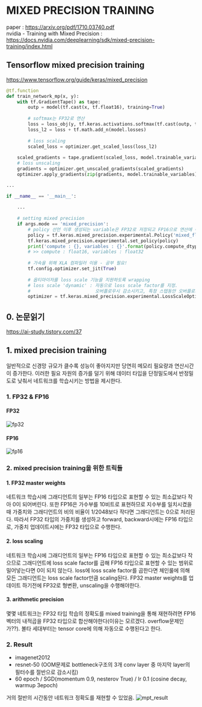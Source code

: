 # MIXED PRECISION TRAINING

paper : https://arxiv.org/pdf/1710.03740.pdf  
nvidia - Training with Mixed Precision : https://docs.nvidia.com/deeplearning/sdk/mixed-precision-training/index.html

## Tensorflow mixed precision training
https://www.tensorflow.org/guide/keras/mixed_precision
```python
@tf.function
def train_network_mp(x, y):
    with tf.GradientTape() as tape:
        outp = model(tf.cast(x, tf.float16), training=True)
        
        # softmax는 FP32로 연산
        loss = loss_obj(y, tf.keras.activations.softmax(tf.cast(outp, tf.float32)))
        loss_l2 = loss + tf.math.add_n(model.losses)
        
        # loss scaling
        scaled_loss = optimizer.get_scaled_loss(loss_l2)
    
    scaled_gradients = tape.gradient(scaled_loss, model.trainable_variables)
    # loss unscaling
    gradients = optimizer.get_unscaled_gradients(scaled_gradients)
    optimizer.apply_gradients(zip(gradients, model.trainable_variables))

...

if __name__ == '__main__':
	
    ...
	
    # setting mixed precision
    if args.mode == 'mixed_precision':
        # policy 선언 이후 생성되는 variable은 FP32로 저장되고 FP16으로 연산에 이용됨.
        policy = tf.keras.mixed_precision.experimental.Policy('mixed_float16')
        tf.keras.mixed_precision.experimental.set_policy(policy)
        print('compute : {}, variables : {}'.format(policy.compute_dtype, policy.variable_dtype))
        # >> compute : float16, variables : float32
        
        # 가속을 위해 XLA 컴파일러 이용 - 공부 필요!
        tf.config.optimizer.set_jit(True)
        
        # 옵티마이저를 loss scale 기능을 지원하도록 wrapping
        # loss scale 'dynamic' : 자동으로 loss scale factor를 지정.
        #     					 오버플로우시 감소시키고, 특정 스텝동안 오버플로가 없다면 증가시킴.
        optimizer = tf.keras.mixed_precision.experimental.LossScaleOptimizer(optimizer, "dynamic")
```


## 0. 논문읽기  
https://ai-study.tistory.com/37  

## 1. mixed precision training
 일반적으로 신경망 규모가 클수록 성능이 좋아지지만 당연히 메모리 필요량과 연산시간이 증가한다. 이러한 필요 자원의 증가를 덜기 위해 데이터 타입을 단정밀도에서 반정밀도로 낮춰서 네트워크를 학습시키는 방법을 제시한다.
### 1. FP32 & FP16
#### FP32
![fp32](https://user-images.githubusercontent.com/28844164/76207639-801cf880-6241-11ea-8e11-2bc3e364b5b9.png)
#### FP16
![fp16](https://user-images.githubusercontent.com/28844164/76207658-88753380-6241-11ea-9548-a57efa6d27ca.png)

### 2. mixed precision training을 위한 트릭들
#### 1. FP32 master weights
 네트워크 학습시에 그래디언트의 일부는 FP16 타입으로 표현할 수 있는 최소값보다 작아 0이 되어버린다. 또한 FP16은 가수부를 10비트로 표현하므로 지수부를 일치시켰을때 가중치와 그래디언트의 비의 비율이 1/2048보다 작다면 그래디언트는 0으로 처리된다. 따라서 FP32 타입의 가중치를 생성하고 forward, backward시에는 FP16 타입으로, 가중치 업데이트시에는 FP32 타입으로 수행한다. 
 
 
#### 2. loss scaling
 네트워크 학습시에 그래디언트의 일부는 FP16 타입으로 표현할 수 있는 최소값보다 작으므로 그래디언트에 loss scale factor를 곱해 FP16 타입으로 표현할 수 있는 범위로 밀어넣는다면 0이 되지 않는다. loss에 loss scale factor를 곱한다면 체인룰에 의해 모든 그래디언트는 loss scale factor만큼 scaling된다. FP32 master weights를 업데이트 하기전에 FP32로 형변환, unscaling을 수행해야한다.
#### 3. arithmetic precision
 몇몇 네트워크는 FP32 타입 학습의 정확도를 mixed training을 통해 재현하려면 FP16 벡터의 내적곱을 FP32 타입으로 합산해야한다(이유는 모르겠다. overflow문제인가??). 볼타 세대부터는 tensor core에 의해 자동으로 수행된다고 한다.
 
 
### 2. Result
* imagenet2012
* resnet-50 (OOM문제로 bottleneck구조의 3개 conv layer 중 마지막 layer의 필터수를 절반으로 감소시킴)
* 60 epoch / SGD(momentum 0.9, nesterov True) / lr 0.1 (cosine decay, warmup 3epoch)

거의 절반의 시간동안 네트워크 정확도를 재현할 수 있었음.
![mpt_result](https://user-images.githubusercontent.com/28844164/76208654-6f6d8200-6243-11ea-816a-2901fbadc674.png)
